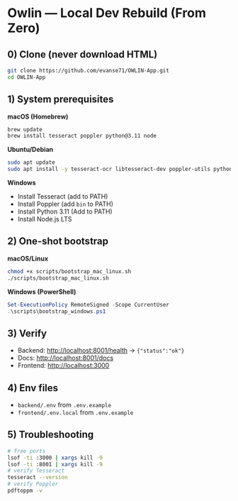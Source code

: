 # Owlin — Local Dev Rebuild (From Zero)

## 0) Clone (never download HTML)
```bash
git clone https://github.com/evanse71/OWLIN-App.git
cd OWLIN-App
```

## 1) System prerequisites

**macOS (Homebrew)**

```bash
brew update
brew install tesseract poppler python@3.11 node
```

**Ubuntu/Debian**

```bash
sudo apt update
sudo apt install -y tesseract-ocr libtesseract-dev poppler-utils python3.11 python3.11-venv nodejs npm
```

**Windows**

* Install Tesseract (add to PATH)
* Install Poppler (add `bin` to PATH)
* Install Python 3.11 (Add to PATH)
* Install Node.js LTS

## 2) One-shot bootstrap

**macOS/Linux**

```bash
chmod +x scripts/bootstrap_mac_linux.sh
./scripts/bootstrap_mac_linux.sh
```

**Windows (PowerShell)**

```powershell
Set-ExecutionPolicy RemoteSigned -Scope CurrentUser
.\scripts\bootstrap_windows.ps1
```

## 3) Verify

* Backend: [http://localhost:8001/health](http://localhost:8001/health) → `{"status":"ok"}`
* Docs: [http://localhost:8001/docs](http://localhost:8001/docs)
* Frontend: [http://localhost:3000](http://localhost:3000)

## 4) Env files

* `backend/.env` from `.env.example`
* `frontend/.env.local` from `.env.example`

## 5) Troubleshooting

```bash
# free ports
lsof -ti :3000 | xargs kill -9
lsof -ti :8001 | xargs kill -9
# verify Tesseract
tesseract --version
# verify Poppler
pdftoppm -v
```
